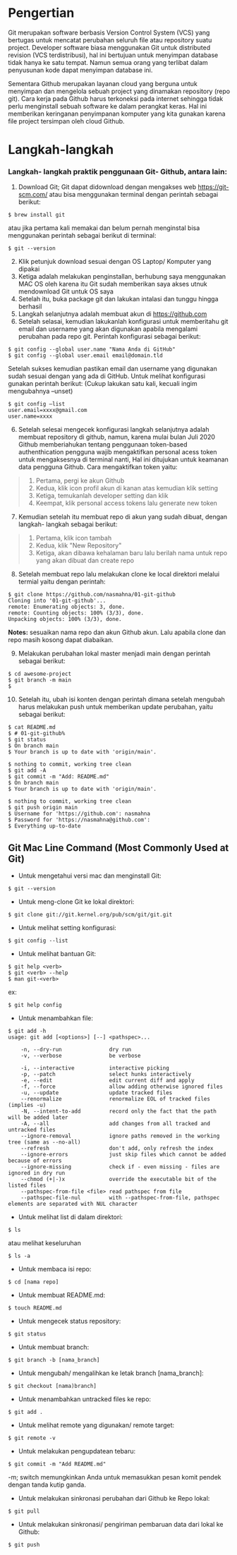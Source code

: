 # Pengertian
Git merupakan software berbasis Version Control System (VCS) yang bertugas untuk mencatat perubahan seluruh file atau repository suatu project. Developer software biasa menggunakan Git untuk distributed revision (VCS terdistribusi), hal ini bertujuan untuk menyimpan database tidak hanya ke satu tempat. Namun semua orang yang terlibat dalam penyusunan kode dapat menyimpan database ini.

Sementara Github merupakan layanan cloud yang berguna untuk menyimpan dan mengelola sebuah project yang dinamakan repository (repo git). Cara kerja pada Github harus terkoneksi pada internet sehingga tidak perlu menginstall sebuah software ke dalam perangkat keras. Hal ini memberikan keringanan penyimpanan komputer yang kita gunakan karena file project tersimpan oleh cloud Github.


# Langkah-langkah
### Langkah- langkah praktik penggunaan Git- Github, antara lain:
01) Download Git; Git dapat didownload dengan mengakses web https://git-scm.com/ atau bisa menggunakan terminal dengan perintah sebagai berikut:
```
$ brew install git
```
atau jika pertama kali memakai dan belum pernah menginstal bisa menggunakan perintah sebagai berikut di terminal:
```
$ git --version
```
02)	Klik petunjuk download sesuai dengan OS Laptop/ Komputer yang dipakai
03)	Ketiga adalah melakukan penginstallan, berhubung saya menggunakan MAC OS oleh karena itu Git sudah memberikan saya akses utnuk mendownload Git untuk OS saya
03)	Setelah itu, buka package git dan lakukan intalasi dan tunggu hingga berhasil
04)	Langkah selanjutnya adalah membuat akun di https://github.com 
05)	Setelah selasai, kemudian lakukanlah konfigurasi untuk memberitahu git email dan username yang akan digunakan apabila mengalami perubahan pada repo git. Perintah konfigurasi sebagai berikut: 
```
$ git config --global user.name "Nama Anda di GitHub"
$ git config --global user.email email@domain.tld
```
Setelah sukses kemudian pastikan email dan username yang digunakan sudah sesuai dengan yang ada di GitHub. Untuk melihat konfigurasi gunakan perintah berikut: (Cukup lakukan satu kali, kecuali ingim mengubahnya –unset)
```
$ git config –list
user.email=xxxx@gmail.com
user.name=xxxx
```
06)	Setelah selesai mengecek konfigurasi langkah selanjutnya adalah membuat repository di github, namun, karena mulai bulan Juli 2020 Github memberiahukan tentang penggunaan token-based authenthication pengguna wajib mengaktifkan personal acess token untuk mengaksesnya di terminal nanti, Hal ini ditujukan untuk keamanan data pengguna Github.
Cara mengaktifkan token yaitu:
  > 1. Pertama, pergi ke akun Github 
  > 2. Kedua, klik icon profil akun di kanan atas kemudian klik setting
  > 3. Ketiga, temukanlah developer setting dan klik
  > 4. Keempat, klik personal access tokens lalu generate new token
07)	Kemudian setelah itu membuat repo di akun yang sudah dibuat, dengan langkah- langkah sebagai berikut:
  > 1. Pertama, klik icon tambah 
  > 2. Kedua, klik "New Repository"
  > 3. Ketiga, akan dibawa kehalaman baru lalu berilah nama untuk repo yang akan dibuat dan create repo
08) Setelah membuat repo lalu melakukan clone ke local direktori melalui termial yaitu dengan perintah:
```
$ git clone https://github.com/nasmahna/01-git-github
Cloning into '01-git-github'...
remote: Enumerating objects: 3, done.
remote: Counting objects: 100% (3/3), done.
Unpacking objects: 100% (3/3), done.
```
**Notes:** sesuaikan nama repo dan akun Github akun. Lalu apabila clone dan repo masih kosong dapat diabaikan.

09) Melakukan perubahan lokal master menjadi main dengan perintah sebagai berikut:
```
$ cd awesome-project
$ git branch -m main
$
```
10) Setelah itu, ubah isi konten dengan perintah dimana setelah mengubah harus melakukan push untuk memberikan update perubahan, yaitu sebagai berikut:
```
$ cat README.md 
$ # 01-git-github%                      
$ git status
$ On branch main
$ Your branch is up to date with 'origin/main'.

$ nothing to commit, working tree clean
$ git add -A
$ git commit -m "Add: README.md"
$ On branch main
$ Your branch is up to date with 'origin/main'.

$ nothing to commit, working tree clean
$ git push origin main
$ Username for 'https://github.com': nasmahna
$ Password for 'https://nasmahna@github.com': 
$ Everything up-to-date
```

## Git Mac Line Command (Most Commonly Used at Git)
- Untuk mengetahui versi mac dan menginstall Git:
```
$ git --version
```
- Untuk meng-clone Git ke lokal direktori:
```
$ git clone git://git.kernel.org/pub/scm/git/git.git
```
- Untuk melihat setting konfigurasi:
```
$ git config --list
```
- Untuk melihat bantuan Git:
```
$ git help <verb>
$ git <verb> --help
$ man git-<verb>
```
ex:
```
$ git help config
```
- Untuk menambahkan file:
```
$ git add -h
usage: git add [<options>] [--] <pathspec>...

    -n, --dry-run               dry run
    -v, --verbose               be verbose

    -i, --interactive           interactive picking
    -p, --patch                 select hunks interactively
    -e, --edit                  edit current diff and apply
    -f, --force                 allow adding otherwise ignored files
    -u, --update                update tracked files
    --renormalize               renormalize EOL of tracked files (implies -u)
    -N, --intent-to-add         record only the fact that the path will be added later
    -A, --all                   add changes from all tracked and untracked files
    --ignore-removal            ignore paths removed in the working tree (same as --no-all)
    --refresh                   don't add, only refresh the index
    --ignore-errors             just skip files which cannot be added because of errors
    --ignore-missing            check if - even missing - files are ignored in dry run
    --chmod (+|-)x              override the executable bit of the listed files
    --pathspec-from-file <file> read pathspec from file
    --pathspec-file-nul         with --pathspec-from-file, pathspec elements are separated with NUL character
  ```
  - Untuk melihat list di dalam direktori:
  ```
  $ ls
  ```
  atau melihat keseluruhan
  ```
  $ ls -a
  ```
  - Untuk membaca isi repo:
  ```
  $ cd [nama repo]
  ```
  - Untuk membuat README.md:
  ```
  $ touch README.md
  ```
  - Untuk mengecek status repository:
  ```
  $ git status
  ```
  - Untuk membuat branch:
  ```
  $ git branch -b [nama_branch]
  ```
  - Untuk mengubah/ mengalihkan ke letak branch [nama_branch]:
  ```
  $ git checkout [nama)branch]
  ```
  - Untuk menambahkan untracked files ke repo:
  ```
  $ git add .
  ```
  - Untuk melihat remote yang digunakan/ remote target:
  ```
  $ git remote -v
  ```
  - Untuk melakukan pengupdatean tebaru:
  ```
  $ git commit -m "Add README.md"
  ```
  -m; switch memungkinkan Anda untuk memasukkan pesan komit pendek dengan tanda kutip ganda.
  - Untuk melakukan sinkronasi perubahan dari Github ke Repo lokal:
   ```
  $ git pull
  ```
  - Untuk melakukan sinkronasi/ pengiriman pembaruan data dari lokal ke Github:
   ```
  $ git push
  ```
  




